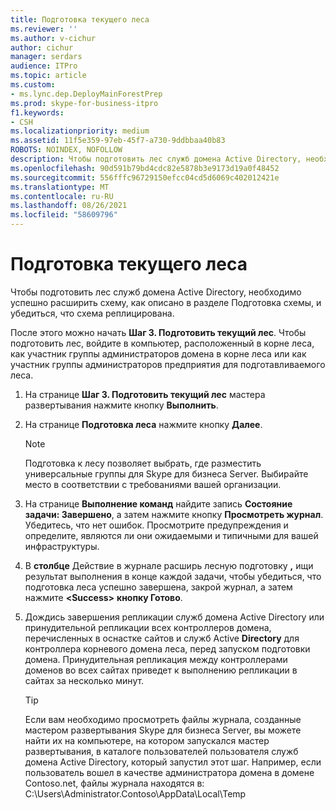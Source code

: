 ```yaml
---
title: Подготовка текущего леса
ms.reviewer: ''
ms.author: v-cichur
author: cichur
manager: serdars
audience: ITPro
ms.topic: article
ms.custom:
- ms.lync.dep.DeployMainForestPrep
ms.prod: skype-for-business-itpro
f1.keywords:
- CSH
ms.localizationpriority: medium
ms.assetid: 11f5e359-97eb-45f7-a730-9ddbbaa40b83
ROBOTS: NOINDEX, NOFOLLOW
description: Чтобы подготовить лес служб домена Active Directory, необходимо успешно расширить схему, как описано в разделе Подготовка схемы, и убедиться, что схема реплицирована.
ms.openlocfilehash: 90d591b79bd4cdc82e5878b3e9173d19a0f48452
ms.sourcegitcommit: 556fffc96729150efcc04cd5d6069c402012421e
ms.translationtype: MT
ms.contentlocale: ru-RU
ms.lasthandoff: 08/26/2021
ms.locfileid: "58609796"
---
```

# <a name="prepare-current-forest"></a>Подготовка текущего леса

Чтобы подготовить лес служб домена Active Directory, необходимо успешно расширить схему, как описано в разделе Подготовка схемы, и убедиться, что схема реплицирована. [](/previous-versions/office/lync-server-2013/lync-server-2013-preparing-the-active-directory-schema)

После этого можно начать **Шаг 3. Подготовить текущий лес**. Чтобы подготовить лес, войдите в компьютер, расположенный в корне леса, как участник группы администраторов домена в корне леса или как участник группы администраторов предприятия для подготавливаемого леса.

1. На странице **Шаг 3. Подготовить текущий лес** мастера развертывания нажмите кнопку **Выполнить**.

2. На странице **Подготовка леса** нажмите кнопку **Далее**.

    > [!NOTE]
    > Подготовка к лесу позволяет выбрать, где разместить универсальные группы для Skype для бизнеса Server. Выбирайте место в соответствии с требованиями вашей организации.

3. На странице **Выполнение команд** найдите запись **Состояние задачи: Завершено**, а затем нажмите кнопку **Просмотреть журнал**. Убедитесь, что нет ошибок. Просмотрите предупреждения и определите, являются ли они ожидаемыми и типичными для вашей инфраструктуры.

4. В **столбце** Действие в журнале расширь лесную подготовку **,** ищи результат выполнения в конце каждой задачи, чтобы убедиться, что подготовка леса успешно завершена, закрой журнал, а затем нажмите **\<Success\>** **кнопку Готово**.

5. Дождись завершения репликации служб домена Active Directory или принудительной репликации всех контроллеров домена, перечисленных в оснастке сайтов и служб Active **Directory** для контроллера корневого домена леса, перед запуском подготовки домена. Принудительная репликация между контроллерами доменов во всех сайтах приведет к выполнению репликации в сайтах за несколько минут.

    > [!TIP]
    > Если вам необходимо просмотреть файлы журнала, созданные мастером развертывания Skype для бизнеса Server, вы можете найти их на компьютере, на котором запускался мастер развертывания, в каталоге пользователей пользователя служб домена Active Directory, который запустил этот шаг. Например, если пользователь вошел в качестве администратора домена в домене Contoso.net, файлы журнала находятся в: C:\Users\Administrator.Contoso\AppData\Local\Temp